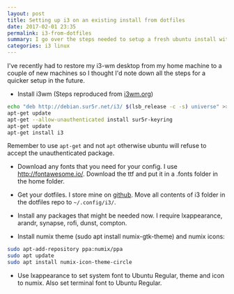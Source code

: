 ```yaml
---
layout: post
title: Setting up i3 on an existing install from dotfiles
date: 2017-02-01 23:35
permalink: i3-from-dotfiles
summary: I go over the steps needed to setup a fresh ubuntu install with i3 using my dotfiles.
categories: i3 linux
---
```


I've recently had to restore my i3-wm desktop from my home machine to a couple of new machines so I thought I'd note down all the steps for a quicker setup in the future.

- Install i3wm (Steps reproduced from [i3wm.org](https://i3wm.org/docs/repositories.html))

```bash
echo "deb http://debian.sur5r.net/i3/ $(lsb_release -c -s) universe" >> /etc/apt/sources.list
apt-get update
apt-get --allow-unauthenticated install sur5r-keyring
apt-get update
apt-get install i3
```

Remember to use `apt-get` and not `apt` otherwise ubuntu will refuse to accept the unauthenticated package.

- Download any fonts that you need for your config. I use http://fontawesome.io/. Download the ttf and put it in a .fonts folder in the home folder.

- Get your dotfiles. I store mine on [github](https://github.com/chaitanyanettem/dotfiles). Move all contents of i3 folder in the dotfiles repo to `~/.config/i3/`.

- Install any packages that might be needed now. I require lxappearance, arandr, synapse, rofi, dunst, compton.

- Install numix theme (sudo apt install numix-gtk-theme) and numix icons:

```bash
sudo apt-add-repository ppa:numix/ppa
sudo apt update
sudo apt install numix-icon-theme-circle
```

- Use lxappearance to set system font to Ubuntu Regular, theme and icon to numix. Also set terminal font to Ubuntu Regular.
